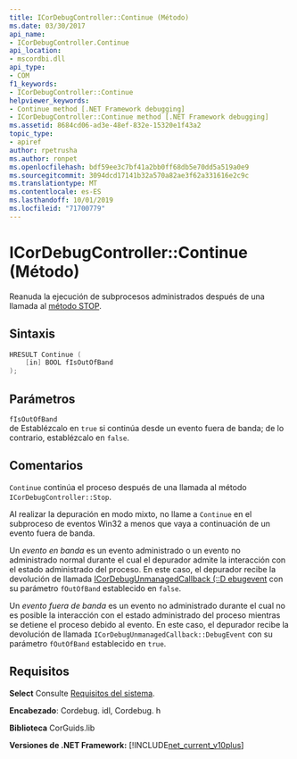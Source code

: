 ```yaml
---
title: ICorDebugController::Continue (Método)
ms.date: 03/30/2017
api_name:
- ICorDebugController.Continue
api_location:
- mscordbi.dll
api_type:
- COM
f1_keywords:
- ICorDebugController::Continue
helpviewer_keywords:
- Continue method [.NET Framework debugging]
- ICorDebugController::Continue method [.NET Framework debugging]
ms.assetid: 8684cd06-ad3e-48ef-832e-15320e1f43a2
topic_type:
- apiref
author: rpetrusha
ms.author: ronpet
ms.openlocfilehash: bdf59ee3c7bf41a2bb0ff68db5e70dd5a519a0e9
ms.sourcegitcommit: 3094dcd17141b32a570a82ae3f62a331616e2c9c
ms.translationtype: MT
ms.contentlocale: es-ES
ms.lasthandoff: 10/01/2019
ms.locfileid: "71700779"
---
```

# <a name="icordebugcontrollercontinue-method"></a>ICorDebugController::Continue (Método)

Reanuda la ejecución de subprocesos administrados después de una llamada al [método STOP](icordebugcontroller-stop-method.md).

## <a name="syntax"></a>Sintaxis

```cpp
HRESULT Continue (
    [in] BOOL fIsOutOfBand
);
```

## <a name="parameters"></a>Parámetros

 `fIsOutOfBand`  
 de Establézcalo en `true` si continúa desde un evento fuera de banda; de lo contrario, establézcalo en `false`.

## <a name="remarks"></a>Comentarios

`Continue` continúa el proceso después de una llamada al método `ICorDebugController::Stop`.

Al realizar la depuración en modo mixto, no llame a `Continue` en el subproceso de eventos Win32 a menos que vaya a continuación de un evento fuera de banda.

Un *evento en banda* es un evento administrado o un evento no administrado normal durante el cual el depurador admite la interacción con el estado administrado del proceso. En este caso, el depurador recibe la devolución de llamada [ICorDebugUnmanagedCallback (::D ebugevent](icordebugunmanagedcallback-debugevent-method.md) con su parámetro `fOutOfBand` establecido en `false`.
  
Un *evento fuera de banda* es un evento no administrado durante el cual no es posible la interacción con el estado administrado del proceso mientras se detiene el proceso debido al evento. En este caso, el depurador recibe la devolución de llamada `ICorDebugUnmanagedCallback::DebugEvent` con su parámetro `fOutOfBand` establecido en `true`.

## <a name="requirements"></a>Requisitos

 **Select** Consulte [Requisitos del sistema](../../../../docs/framework/get-started/system-requirements.md).

 **Encabezado**: Cordebug. idl, Cordebug. h

 **Biblioteca** CorGuids.lib

 **Versiones de .NET Framework:** [!INCLUDE[net_current_v10plus](../../../../includes/net-current-v10plus-md.md)]
 
